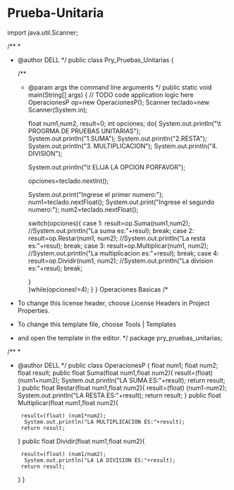 # Prueba-Unitaria

import java.util.Scanner;

/**
 *
 * @author DELL
 */
public class Pry_Pruebas_Unitarias {

    /**
     * @param args the command line arguments
     */
    public static void main(String[] args) {
        // TODO code application logic here
             OperacionesP op=new OperacionesP();
       Scanner teclado=new Scanner(System.in);
       
        float num1,num2, result=0;
        int opciones;
        do{
        System.out.println("\t PROGRMA DE PRUEBAS UNITARIAS");
        System.out.println("1.SUMA");
        System.out.println("2.RESTA");
        System.out.println("3. MULTIPLICACION");
        System.out.println("4. DIVISION");
        
        System.out.println("\t ELIJA LA OPCION PORFAVOR");
        
        opciones=teclado.nextInt();
        
        System.out.print("Ingrese el primer numero:");
        num1=teclado.nextFloat();
        System.out.print("Ingrese el segundo numero:");
        num2=teclado.nextFloat();
   
        switch(opciones){
            case 1:
                result=op.Suma(num1,num2);
                //System.out.println("La suma es:"+resul);
            break;
            case 2:
                result=op.Restar(num1, num2);
                //System.out.println("La resta es:"+resul);
            break;
            case 3:
                result=op.Multiplicar(num1, num2);
                //System.out.println("La multiplicacion es:"+resul);
            break;
            case 4:
                result=op.Dividir(num1, num2);
                //System.out.println("La division es:"+resul);
            break;
                
        }    
    }while(opciones!=4);
    }
    }
Operaciones Basicas
/*
 * To change this license header, choose License Headers in Project Properties.
 * To change this template file, choose Tools | Templates
 * and open the template in the editor.
 */
package pry_pruebas_unitarias;

/**
 *
 * @author DELL
 */
public class OperacionesP {
     float num1;
     float num2;
     float result;
    public float Suma(float num1,float num2){
        result=(float) (num1+num2);
        System.out.println("LA SUMA ES:"+result);
        return result;
    }
    public float Restar(float num1,float num2){
        result=(float) (num1-num2);
         System.out.println("LA RESTA ES:"+result);
        return result;
    }
    public float Multiplicar(float num1,float num2){
        
        result=(float) (num1*num2);
         System.out.println("LA MULTIPLICACION ES:"+result);
        return result;
    }
    public float Dividir(float num1,float num2){
        
        result=(float) (num1/num2);
         System.out.println("LA LA DIVISION ES:"+result);
        return result;
    }
}
